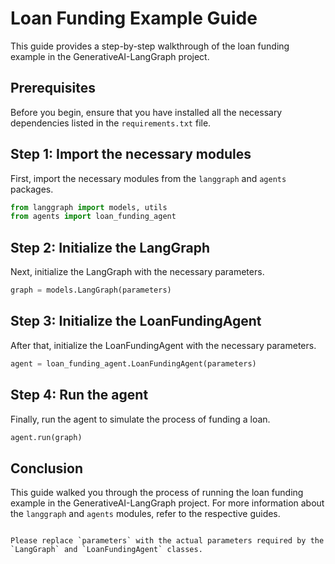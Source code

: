 # Loan Funding Example Guide

This guide provides a step-by-step walkthrough of the loan funding example in the GenerativeAI-LangGraph project.

## Prerequisites

Before you begin, ensure that you have installed all the necessary dependencies listed in the `requirements.txt` file.

## Step 1: Import the necessary modules

First, import the necessary modules from the `langgraph` and `agents` packages.

```python
from langgraph import models, utils
from agents import loan_funding_agent
```

## Step 2: Initialize the LangGraph 

Next, initialize the LangGraph with the necessary parameters.

```python
graph = models.LangGraph(parameters)
```

## Step 3: Initialize the LoanFundingAgent

After that, initialize the LoanFundingAgent with the necessary parameters.

```python
agent = loan_funding_agent.LoanFundingAgent(parameters)
```

## Step 4: Run the agent

Finally, run the agent to simulate the process of funding a loan.

```python
agent.run(graph)
```

## Conclusion

This guide walked you through the process of running the loan funding example in the GenerativeAI-LangGraph project. For more information about the `langgraph` and `agents` modules, refer to the respective guides.
```

Please replace `parameters` with the actual parameters required by the `LangGraph` and `LoanFundingAgent` classes.